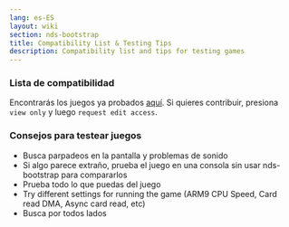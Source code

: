 ```yaml
---
lang: es-ES
layout: wiki
section: nds-bootstrap
title: Compatibility List & Testing Tips
description: Compatibility list and tips for testing games
---
```


### Lista de compatibilidad
Encontrarás los juegos ya probados [aquí](https://docs.google.com/spreadsheets/d/1LRTkXOUXraTMjg1eedz_f7b5jiuyMv2x6e_jY_nyHSc/). Si quieres contribuir, presiona `view only` y luego `request edit access`.

### Consejos para testear juegos
- Busca parpadeos en la pantalla y problemas de sonido
- Si algo parece extraño, prueba el juego en una consola sin usar nds-bootstrap para compararlos
- Prueba todo lo que puedas del juego
- Try different settings for running the game (ARM9 CPU Speed, Card read DMA, Async card read, etc)
- Busca por todos lados
